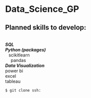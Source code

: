 # Data_Science_GP

## Planned skills to develop: 

<br /> ***SQL***
<br /> ***Python (packages)***
<br />  &ensp; scikitlearn
<br />  &emsp; pandas
<br /> ***Data Visualization***
<br />  power bi
<br />  excel
<br />  tableau

	$ git clone ssh:

